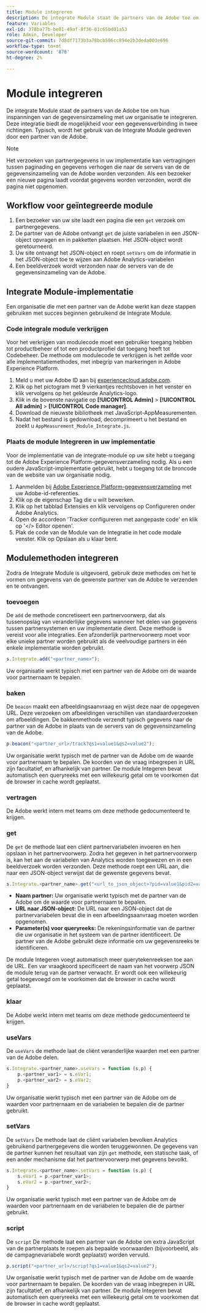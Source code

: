 ```yaml
---
title: Module integreren
description: De integrate Module staat de partners van de Adobe toe om hun inspanningen van de gegevensinzameling met uw organisatie te integreren.
feature: Variables
exl-id: 378ba77b-be81-49af-8f36-81c65bd01a53
role: Admin, Developer
source-git-commit: 7d8df7173b3a78bcb506cc894e2b3deda003e696
workflow-type: tm+mt
source-wordcount: '878'
ht-degree: 2%

---
```


# Module integreren

De integrate Module staat de partners van de Adobe toe om hun inspanningen van de gegevensinzameling met uw organisatie te integreren. Deze integratie biedt de mogelijkheid voor een gegevensverbinding in twee richtingen. Typisch, wordt het gebruik van de Integrate Module gedreven door een partner van de Adobe.

>[!NOTE]
>
>Het verzoeken van partnergegevens in uw implementatie kan vertragingen tussen paginading en gegevens verhogen die naar de servers van de de gegevensinzameling van de Adobe worden verzonden. Als een bezoeker een nieuwe pagina laadt voordat gegevens worden verzonden, wordt die pagina niet opgenomen.

## Workflow voor geïntegreerde module

1. Een bezoeker van uw site laadt een pagina die een `get` verzoek om partnergegevens.
2. De partner van de Adobe ontvangt `get` de juiste variabelen in een JSON-object opvragen en in pakketten plaatsen. Het JSON-object wordt geretourneerd.
3. Uw site ontvangt het JSON-object en roept `setVars` om de informatie in het JSON-object toe te wijzen aan Adobe Analytics-variabelen
4. Een beeldverzoek wordt verzonden naar de servers van de de gegevensinzameling van de Adobe.

## Integrate Module-implementatie

Een organisatie die met een partner van de Adobe werkt kan deze stappen gebruiken met succes beginnen gebruikend de Integrate Module.

### Code integrale module verkrijgen

Voor het verkrijgen van modulecode moet een gebruiker toegang hebben tot productbeheer of tot een productprofiel dat toegang heeft tot Codebeheer. De methode om modulecode te verkrijgen is het zelfde voor alle implementatiemethodes, met inbegrip van markeringen in Adobe Experience Platform.

1. Meld u met uw Adobe ID aan bij [experiencecloud.adobe.com](https://experiencecloud.adobe.com).
1. Klik op het pictogram met 9 vierkantjes rechtsboven in het venster en klik vervolgens op het gekleurde Analytics-logo.
1. Klik in de bovenste navigatie op **[!UICONTROL Admin]** > **[!UICONTROL All admin]** > **[!UICONTROL Code manager]**.
1. Download de nieuwste bibliotheek met JavaScript-AppMeasurementen.
1. Nadat het bestand is gedownload, decomprimeert u het bestand en zoekt u `AppMeasurement_Module_Integrate.js`.

### Plaats de module Integreren in uw implementatie

Voor de implementatie van de integrate-module op uw site hebt u toegang tot de Adobe Experience Platform-gegevensverzameling nodig. Als u een oudere JavaScript-implementatie gebruikt, hebt u toegang tot de broncode van de website van uw organisatie nodig.

1. Aanmelden bij [Adobe Experience Platform-gegevensverzameling](https://experience.adobe.com/data-collection) met uw Adobe-id-referenties.
1. Klik op de eigenschap Tag die u wilt bewerken.
1. Klik op het tabblad Extensies en klik vervolgens op Configureren onder Adobe Analytics.
1. Open de accordeon &#39;Tracker configureren met aangepaste code&#39; en klik op &#39;&lt;/> Editor openen&#39;.
1. Plak de code van de Module van de Integratie in het code modale venster. Klik op Opslaan als u klaar bent.

## Modulemethoden integreren

Zodra de Integrate Module is uitgevoerd, gebruik deze methodes om het te vormen om gegevens van de gewenste partner van de Adobe te verzenden en te ontvangen.

### toevoegen

De `add` de methode concretiseert een partnervoorwerp, dat als tussenopslag van veranderlijke gegevens wanneer het delen van gegevens tussen partnersystemen en uw implementatie dient. Deze methode is vereist voor alle integraties. Een afzonderlijk partnervoorwerp moet voor elke unieke partner worden gebruikt als de veelvoudige partners in één enkele implementatie worden gebruikt.

```JavaScript
s.Integrate.add("<partner_name>");
```

Uw organisatie werkt typisch met een partner van de Adobe om de waarde voor partnernaam te bepalen.

### baken

De `beacon` maakt een afbeeldingsaanvraag en wijst deze naar de opgegeven URL. Deze verzoeken om afbeeldingen verschillen van standaardverzoeken om afbeeldingen. De bakkenmethode verzendt typisch gegevens naar de partner van de Adobe in plaats van de servers van de gegevensinzameling van de Adobe.

```JavaScript
p.beacon("<partner_url>/track?qs1=value1&qs2=value2");
```

Uw organisatie werkt typisch met de partner van de Adobe om de waarde voor partnernaam te bepalen. De koorden van de vraag inbegrepen in URL zijn facultatief, en afhankelijk van partner. De module Integeren bevat automatisch een queryreeks met een willekeurig getal om te voorkomen dat de browser in cache wordt geplaatst.

### vertragen

De Adobe werkt intern met teams om deze methode gedocumenteerd te krijgen.

### get

De `get` de methode laat een cliënt partnervariabelen invoeren en hen opslaan in het partnervoorwerp. Zodra het gegeven in het partnervoorwerp is, kan het aan de variabelen van Analytics worden toegewezen en in een beeldverzoek worden verzonden. Deze methode roept een URL aan, die naar een JSON-object verwijst dat de gewenste gegevens bevat.

```JavaScript
s.Integrate.<partner_name>.get("<url_to_json_object>?pid=value1&pid2=value2");
```

* **Naam partner:** Uw organisatie werkt typisch met de partner van de Adobe om de waarde voor partnernaam te bepalen.
* **URL naar JSON-object:** De URL naar een JSON-object dat de partnervariabelen bevat die in een afbeeldingsaanvraag moeten worden opgenomen.
* **Parameter(s) voor queryreeks:** De rekeningsinformatie van de partner die uw organisatie in het systeem van de partner identificeert. De partner van de Adobe gebruikt deze informatie om uw gegevensreeks te identificeren.

De module Integeren voegt automatisch meer querytekenreeksen toe aan de URL. Een var vraagkoord specificeert de naam van het voorwerp JSON de module terug van de partner verwacht. Er wordt ook een willekeurig getal toegevoegd om te voorkomen dat de browser in cache wordt geplaatst.

### klaar

De Adobe werkt intern met teams om deze methode gedocumenteerd te krijgen.

### useVars

De `useVars` de methode laat de cliënt veranderlijke waarden met een partner van de Adobe delen.

```JavaScript
s.Integrate.<partner_name>.useVars = function (s,p) {
    p.<partner_var1> = s.eVar1;
    p.<partner_var2> = s.eVar2;
}
```

Uw organisatie werkt typisch met een partner van de Adobe om de waarden voor partnernaam en de variabelen te bepalen die de partner gebruikt.

### setVars

De `setVars` De methode laat de cliënt variabelen bevolken Analytics gebruikend partnergegevens die worden teruggewonnen. De gegevens van de partner kunnen het resultaat van zijn `get` methode, een statische taak, of een ander mechanisme dat het partnervoorwerp met gegevens bevolkt.

```JavaScript
s.Integrate.<partner_name>.setVars = function (s,p) {
    s.eVar1 = p.<partner_var1>;
    s.eVar2 = p.<partner_var2>;
}
```

Uw organisatie werkt typisch met een partner van de Adobe om de waarden voor partnernaam en de variabelen te bepalen die de partner gebruikt.

### script

De `script` De methode laat een partner van de Adobe om extra JavaScript van de partnerplaats te roepen als bepaalde voorwaarden (bijvoorbeeld, als de campagnevariabele wordt geplaatst) worden vervuld.

```JavaScript
p.script("<partner_url>/script?qs1=value1&qs2=value2");
```

Uw organisatie werkt typisch met de partner van de Adobe om de waarde voor partnernaam te bepalen. De koorden van de vraag inbegrepen in URL zijn facultatief, en afhankelijk van partner. De module Integeren bevat automatisch een queryreeks met een willekeurig getal om te voorkomen dat de browser in cache wordt geplaatst.
